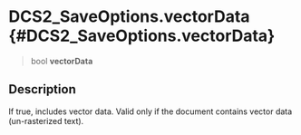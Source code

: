 DCS2\_SaveOptions.vectorData {#DCS2_SaveOptions.vectorData}
============================

> bool **vectorData**

Description
-----------

If true, includes vector data. Valid only if the document contains
vector data (un-rasterized text).
